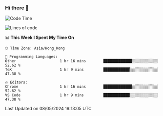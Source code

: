 ### Hi there 👋

<!--
**nicehiro/nicehiro** is a ✨ _special_ ✨ repository because its `README.md` (this file) appears on your GitHub profile.

Here are some ideas to get you started:

- 🔭 I’m currently working on ...
- 🌱 I’m currently learning ...
- 👯 I’m looking to collaborate on ...
- 🤔 I’m looking for help with ...
- 💬 Ask me about ...
- 📫 How to reach me: ...
- 😄 Pronouns: ...
- ⚡ Fun fact: ...
-->

<!--START_SECTION:waka-->
![Code Time](http://img.shields.io/badge/Code%20Time-322%20hrs%2028%20mins-blue)

![Lines of code](https://img.shields.io/badge/From%20Hello%20World%20I%27ve%20Written-2.7%20million%20lines%20of%20code-blue)

📊 **This Week I Spent My Time On** 

```text
🕑︎ Time Zone: Asia/Hong_Kong

💬 Programming Languages: 
Other                    1 hr 16 mins        █████████████░░░░░░░░░░░░   52.62 % 
TeX                      1 hr 9 mins         ████████████░░░░░░░░░░░░░   47.38 % 

🔥 Editors: 
Chrome                   1 hr 16 mins        █████████████░░░░░░░░░░░░   52.62 % 
VS Code                  1 hr 9 mins         ████████████░░░░░░░░░░░░░   47.38 % 
```


 Last Updated on 08/05/2024 19:13:05 UTC
<!--END_SECTION:waka-->
